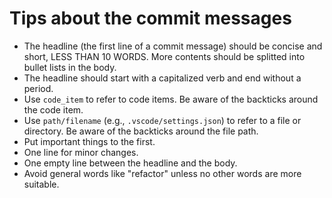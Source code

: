 # Tips about the commit messages

- The headline (the first line of a commit message) should be concise and short, LESS THAN 10 WORDS. More contents should be splitted into bullet lists in the body.
- The headline should start with a capitalized verb and end without a period.
- Use `code_item` to refer to code items. Be aware of the backticks around the code item.
- Use `path/filename` (e.g., `.vscode/settings.json`) to refer to a file or directory. Be aware of the backticks around the file path.
- Put important things to the first.
- One line for minor changes.
- One empty line between the headline and the body.
- Avoid general words like "refactor" unless no other words are more suitable.
